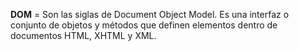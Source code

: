 **DOM** = Son las siglas de Document Object Model. Es una interfaz o conjunto de
objetos y métodos que definen elementos dentro de documentos HTML, XHTML y
XML.